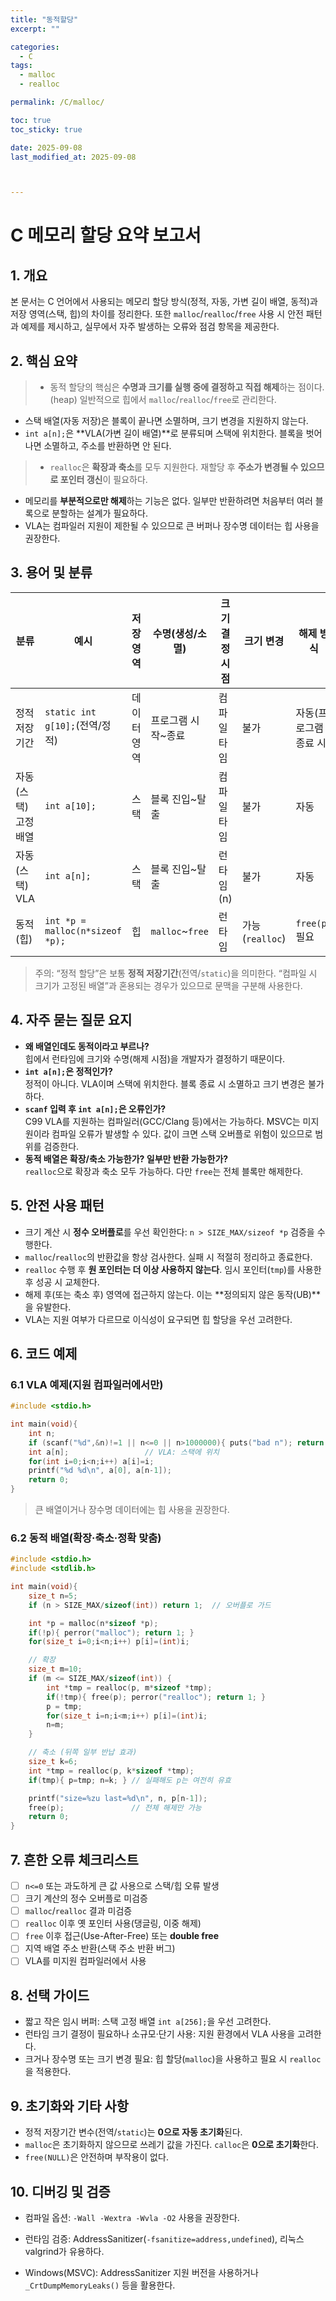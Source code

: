 ```yaml
---
title: "동적할당"
excerpt: ""

categories:
  - C
tags:
  - malloc
  - realloc

permalink: /C/malloc/

toc: true
toc_sticky: true

date: 2025-09-08
last_modified_at: 2025-09-08



---
```




# C 메모리 할당 요약 보고서

## 1. 개요
본 문서는 C 언어에서 사용되는 메모리 할당 방식(정적, 자동, 가변 길이 배열, 동적)과 저장 영역(스택, 힙)의 차이를 정리한다. 또한 `malloc`/`realloc`/`free` 사용 시 안전 패턴과 예제를 제시하고, 실무에서 자주 발생하는 오류와 점검 항목을 제공한다.

## 2. 핵심 요약
>- 동적 할당의 핵심은 **수명과 크기를 실행 중에 결정하고 직접 해제**하는 점이다.(heap) 일반적으로 힙에서 `malloc`/`realloc`/`free`로 관리한다.
- 스택 배열(자동 저장)은 블록이 끝나면 소멸하며, 크기 변경을 지원하지 않는다.
- `int a[n];`은 **VLA(가변 길이 배열)**로 분류되며 스택에 위치한다. 블록을 벗어나면 소멸하고, 주소를 반환하면 안 된다.
>- `realloc`은 **확장과 축소**를 모두 지원한다. 재할당 후 **주소가 변경될 수 있으므로 포인터 갱신**이 필요하다.
- 메모리를 **부분적으로만 해제**하는 기능은 없다. 일부만 반환하려면 처음부터 여러 블록으로 분할하는 설계가 필요하다.
- VLA는 컴파일러 지원이 제한될 수 있으므로 큰 버퍼나 장수명 데이터는 힙 사용을 권장한다.

## 3. 용어 및 분류
| 분류 | 예시 | 저장 영역 | 수명(생성/소멸) | 크기 결정 시점 | 크기 변경 | 해제 방식 |
|---|---|---|---|---|---|---|
| 정적 저장기간 | `static int g[10];`(전역/정적) | 데이터 영역 | 프로그램 시작~종료 | 컴파일 타임 | 불가 | 자동(프로그램 종료 시) |
| 자동(스택) 고정배열 | `int a[10];` | 스택 | 블록 진입~탈출 | 컴파일 타임 | 불가 | 자동 |
| 자동(스택) VLA | `int a[n];` | 스택 | 블록 진입~탈출 | 런타임(n) | 불가 | 자동 |
| 동적(힙) | `int *p = malloc(n*sizeof *p);` | 힙 | `malloc`~`free` | 런타임 | 가능(`realloc`) | `free(p)` 필요 |

> 주의: “정적 할당”은 보통 **정적 저장기간**(전역/`static`)을 의미한다. “컴파일 시 크기가 고정된 배열”과 혼용되는 경우가 있으므로 문맥을 구분해 사용한다.

## 4. 자주 묻는 질문 요지
- **왜 배열인데도 동적이라고 부르나?**  
  힙에서 런타임에 크기와 수명(해제 시점)을 개발자가 결정하기 때문이다.
- **`int a[n];`은 정적인가?**  
  정적이 아니다. VLA이며 스택에 위치한다. 블록 종료 시 소멸하고 크기 변경은 불가하다.
- **`scanf` 입력 후 `int a[n];`은 오류인가?**  
  C99 VLA를 지원하는 컴파일러(GCC/Clang 등)에서는 가능하다. MSVC는 미지원이라 컴파일 오류가 발생할 수 있다. 값이 크면 스택 오버플로 위험이 있으므로 범위를 검증한다.
- **동적 배열은 확장/축소 가능한가? 일부만 반환 가능한가?**  
  `realloc`으로 확장과 축소 모두 가능하다. 다만 `free`는 전체 블록만 해제한다.

## 5. 안전 사용 패턴
- 크기 계산 시 **정수 오버플로**를 우선 확인한다: `n > SIZE_MAX/sizeof *p` 검증을 수행한다.
- `malloc`/`realloc`의 반환값을 항상 검사한다. 실패 시 적절히 정리하고 종료한다.
- `realloc` 수행 후 **원 포인터는 더 이상 사용하지 않는다**. 임시 포인터(`tmp`)를 사용한 후 성공 시 교체한다.
- 해제 후(또는 축소 후) 영역에 접근하지 않는다. 이는 **정의되지 않은 동작(UB)**을 유발한다.
- VLA는 지원 여부가 다르므로 이식성이 요구되면 힙 할당을 우선 고려한다.

## 6. 코드 예제

### 6.1 VLA 예제(지원 컴파일러에서만)
```c
#include <stdio.h>

int main(void){
    int n;
    if (scanf("%d",&n)!=1 || n<=0 || n>1000000){ puts("bad n"); return 1; }
    int a[n];                 // VLA: 스택에 위치
    for(int i=0;i<n;i++) a[i]=i;
    printf("%d %d\n", a[0], a[n-1]);
    return 0;
}
```
> 큰 배열이거나 장수명 데이터에는 힙 사용을 권장한다.

### 6.2 동적 배열(확장·축소·정확 맞춤)
```c
#include <stdio.h>
#include <stdlib.h>

int main(void){
    size_t n=5;
    if (n > SIZE_MAX/sizeof(int)) return 1;  // 오버플로 가드

    int *p = malloc(n*sizeof *p);
    if(!p){ perror("malloc"); return 1; }
    for(size_t i=0;i<n;i++) p[i]=(int)i;

    // 확장
    size_t m=10;
    if (m <= SIZE_MAX/sizeof(int)) {
        int *tmp = realloc(p, m*sizeof *tmp);
        if(!tmp){ free(p); perror("realloc"); return 1; }
        p = tmp;
        for(size_t i=n;i<m;i++) p[i]=(int)i;
        n=m;
    }

    // 축소 (뒤쪽 일부 반납 효과)
    size_t k=6;
    int *tmp = realloc(p, k*sizeof *tmp);
    if(tmp){ p=tmp; n=k; } // 실패해도 p는 여전히 유효

    printf("size=%zu last=%d\n", n, p[n-1]);
    free(p);               // 전체 해제만 가능
    return 0;
}
```

## 7. 흔한 오류 체크리스트
- [ ] `n<=0` 또는 과도하게 큰 값 사용으로 스택/힙 오류 발생
- [ ] 크기 계산의 정수 오버플로 미검증
- [ ] `malloc`/`realloc` 결과 미검증
- [ ] `realloc` 이후 옛 포인터 사용(댕글링, 이중 해제)
- [ ] `free` 이후 접근(Use-After-Free) 또는 **double free**
- [ ] 지역 배열 주소 반환(스택 주소 반환 버그)
- [ ] VLA를 미지원 컴파일러에서 사용

## 8. 선택 가이드
- 짧고 작은 임시 버퍼: 스택 고정 배열 `int a[256];`을 우선 고려한다.
- 런타임 크기 결정이 필요하나 소규모·단기 사용: 지원 환경에서 VLA 사용을 고려한다.
- 크거나 장수명 또는 크기 변경 필요: 힙 할당(`malloc`)을 사용하고 필요 시 `realloc`을 적용한다.

## 9. 초기화와 기타 사항
- 정적 저장기간 변수(전역/`static`)는 **0으로 자동 초기화**된다.
- `malloc`은 초기화하지 않으므로 쓰레기 값을 가진다. `calloc`은 **0으로 초기화**한다.
- `free(NULL)`은 안전하며 부작용이 없다.

## 10. 디버깅 및 검증
- 컴파일 옵션: `-Wall -Wextra -Wvla -O2` 사용을 권장한다.
- 런타임 검증: AddressSanitizer(`-fsanitize=address,undefined`), 리눅스 valgrind가 유용하다.

- Windows(MSVC): AddressSanitizer 지원 버전을 사용하거나 `_CrtDumpMemoryLeaks()` 등을 활용한다.
